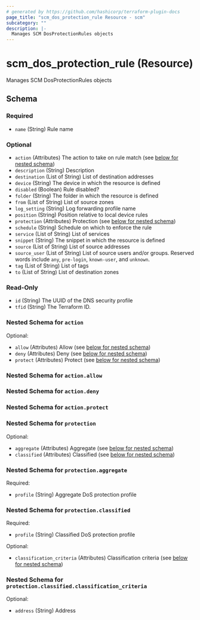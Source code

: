 ```yaml
---
# generated by https://github.com/hashicorp/terraform-plugin-docs
page_title: "scm_dos_protection_rule Resource - scm"
subcategory: ""
description: |-
  Manages SCM DosProtectionRules objects
---
```


# scm_dos_protection_rule (Resource)

Manages SCM DosProtectionRules objects



<!-- schema generated by tfplugindocs -->
## Schema

### Required

- `name` (String) Rule name

### Optional

- `action` (Attributes) The action to take on rule match (see [below for nested schema](#nestedatt--action))
- `description` (String) Description
- `destination` (List of String) List of destination addresses
- `device` (String) The device in which the resource is defined
- `disabled` (Boolean) Rule disabled?
- `folder` (String) The folder in which the resource is defined
- `from` (List of String) List of source zones
- `log_setting` (String) Log forwarding profile name
- `position` (String) Position relative to local device rules
- `protection` (Attributes) Protection (see [below for nested schema](#nestedatt--protection))
- `schedule` (String) Schedule on which to enforce the rule
- `service` (List of String) List of services
- `snippet` (String) The snippet in which the resource is defined
- `source` (List of String) List of source addresses
- `source_user` (List of String) List of source users and/or groups.  Reserved words include `any`, `pre-login`, `known-user`, and `unknown`.
- `tag` (List of String) List of tags
- `to` (List of String) List of destination zones

### Read-Only

- `id` (String) The UUID of the DNS security profile
- `tfid` (String) The Terraform ID.

<a id="nestedatt--action"></a>
### Nested Schema for `action`

Optional:

- `allow` (Attributes) Allow (see [below for nested schema](#nestedatt--action--allow))
- `deny` (Attributes) Deny (see [below for nested schema](#nestedatt--action--deny))
- `protect` (Attributes) Protect (see [below for nested schema](#nestedatt--action--protect))

<a id="nestedatt--action--allow"></a>
### Nested Schema for `action.allow`


<a id="nestedatt--action--deny"></a>
### Nested Schema for `action.deny`


<a id="nestedatt--action--protect"></a>
### Nested Schema for `action.protect`



<a id="nestedatt--protection"></a>
### Nested Schema for `protection`

Optional:

- `aggregate` (Attributes) Aggregate (see [below for nested schema](#nestedatt--protection--aggregate))
- `classified` (Attributes) Classified (see [below for nested schema](#nestedatt--protection--classified))

<a id="nestedatt--protection--aggregate"></a>
### Nested Schema for `protection.aggregate`

Required:

- `profile` (String) Aggregate DoS protection profile


<a id="nestedatt--protection--classified"></a>
### Nested Schema for `protection.classified`

Required:

- `profile` (String) Classified DoS protection profile

Optional:

- `classification_criteria` (Attributes) Classification criteria (see [below for nested schema](#nestedatt--protection--classified--classification_criteria))

<a id="nestedatt--protection--classified--classification_criteria"></a>
### Nested Schema for `protection.classified.classification_criteria`

Optional:

- `address` (String) Address
